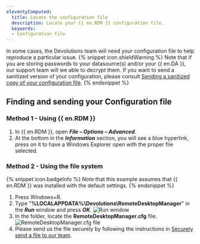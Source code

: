 ```yaml
---
eleventyComputed:
  title: Locate the configuration file
  description: Locate your {{ en.RDM }} configuration file.
  keywords:
  - Configuration file
---
```

In some cases, the Devolutions team will need your configuration file to help reproduce a particular issue. 
{% snippet icon.shieldWarning %} 
Note that if you are storing passwords to your datasource(s) and/or your {{ en.DA }}, our support team will we able to decrypt them. If you want to send a sanitized version of your configuration, please consult [Sending a sanitized copy of your configuration file](/kb/remote-desktop-manager/how-to-articles/send-sanitized-configuration-file/). 
{% endsnippet %}
 
## Finding and sending your Configuration file 
### Method 1 - Using {{ en.RDM }} 
1. In {{ en.RDM }}, open ***File – Options – Advanced***. 
1. At the bottom in the ***Information*** section, you will see a blue hyperlink, press on it to have a Windows Explorer open with the proper file selected. 
### Method 2 - Using the file system 
{% snippet icon.badgeInfo %} 
Note that this example assumes that {{ en.RDM }} was installed with the default settings. 
{% endsnippet %}
 
1. Press Windows+R. 
1. Type "**%LOCALAPPDATA%\Devolutions\RemoteDesktopManager**" in the ***Run*** window and press ***OK***. 
![Run window](https://webdevolutions.azureedge.net/docs/en/kb/KB2028.png) 
1. In the folder, locate the **RemoteDesktopManager.cfg** file.  
![RemoteDesktopManager.cfg file](https://webdevolutions.azureedge.net/docs/en/kb/KB2029.png) 
1. Please send us the file securely by following the instructions in [Securely send a file to our team](/kb/devolutions-customer-success/securely-send-file/). 

